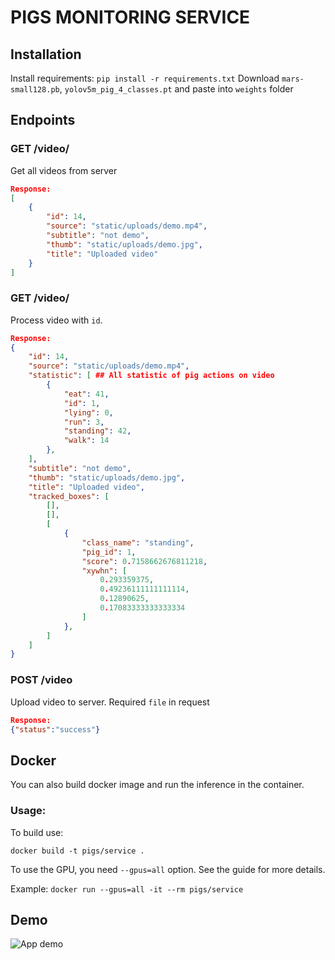 # PIGS MONITORING SERVICE

## Installation

Install requirements:
`pip install -r requirements.txt`
Download `mars-small128.pb`, `yolov5m_pig_4_classes.pt` and paste into `weights` folder 

## Endpoints

### GET /video/
Get all videos from server

```json
Response:
[
    {
        "id": 14,
        "source": "static/uploads/demo.mp4",
        "subtitle": "not demo",
        "thumb": "static/uploads/demo.jpg",
        "title": "Uploaded video"
    }
]
```
### GET /video/<id>
Process video with `id`. 
```json
Response:
{
    "id": 14,
    "source": "static/uploads/demo.mp4",
    "statistic": [ ## All statistic of pig actions on video 
        {
            "eat": 41,
            "id": 1,
            "lying": 0,
            "run": 3,
            "standing": 42,
            "walk": 14
        },
    ],
    "subtitle": "not demo",
    "thumb": "static/uploads/demo.jpg",
    "title": "Uploaded video",
    "tracked_boxes": [
        [],
        [],
        [
            {
                "class_name": "standing",
                "pig_id": 1,
                "score": 0.7158662676811218,
                "xywhn": [
                    0.293359375,
                    0.49236111111111114,
                    0.12890625,
                    0.17083333333333334
                ]
            },
        ]
    ]
}

```
### POST /video
Upload video to server. Required `file` in request
```json
Response:
{"status":"success"}
```


## Docker
You can also build docker image and run the inference in the container.

### Usage:
To build use:

`docker build -t pigs/service .`

To use the GPU, you need `--gpus=all` option. See the guide for more details.

Example:
`docker run --gpus=all -it --rm pigs/service`

## Demo

![App demo](static/demo.gif)